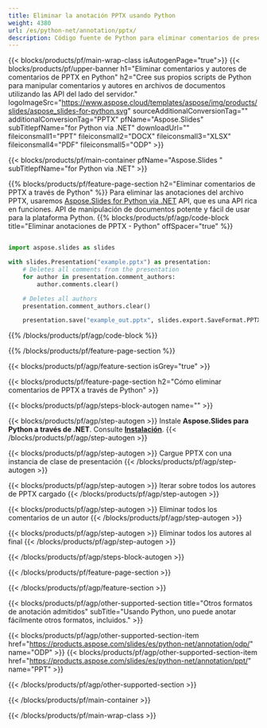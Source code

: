 ```yaml
---
title: Eliminar la anotación PPTX usando Python
weight: 4380
url: /es/python-net/annotation/pptx/ 
description: Código fuente de Python para eliminar comentarios de presentación PPTX
---
```


{{< blocks/products/pf/main-wrap-class isAutogenPage="true">}}
{{< blocks/products/pf/upper-banner h1="Eliminar comentarios y autores de comentarios de PPTX en Python" h2="Cree sus propios scripts de Python para manipular comentarios y autores en archivos de documentos utilizando las API del lado del servidor." logoImageSrc="https://www.aspose.cloud/templates/aspose/img/products/slides/aspose_slides-for-python.svg" sourceAdditionalConversionTag="" additionalConversionTag="PPTX" pfName="Aspose.Slides" subTitlepfName="for Python via .NET" downloadUrl="" fileiconsmall1="PPT" fileiconsmall2="DOCX" fileiconsmall3="XLSX" fileiconsmall4="PDF" fileiconsmall5="ODP" >}}

{{< blocks/products/pf/main-container pfName="Aspose.Slides " subTitlepfName="for Python via .NET" >}}

{{% blocks/products/pf/feature-page-section  h2="Eliminar comentarios de PPTX a través de Python" %}}
Para eliminar las anotaciones del archivo PPTX, usaremos [Aspose.Slides for Python via .NET](https://products.aspose.com/slides/es/python-net/) API, que es una API rica en funciones. API de manipulación de documentos potente y fácil de usar para la plataforma Python.
{{% blocks/products/pf/agp/code-block title="Eliminar anotaciones de PPTX - Python" offSpacer="true" %}}

```python

import aspose.slides as slides

with slides.Presentation("example.pptx") as presentation:
    # Deletes all comments from the presentation
    for author in presentation.comment_authors:
        author.comments.clear()

    # Deletes all authors
    presentation.comment_authors.clear()

    presentation.save("example_out.pptx", slides.export.SaveFormat.PPTX)
```
{{% /blocks/products/pf/agp/code-block %}}

{{% /blocks/products/pf/feature-page-section %}}

{{< blocks/products/pf/agp/feature-section isGrey="true" >}}

{{< blocks/products/pf/feature-page-section  h2="Cómo eliminar comentarios de PPTX a través de Python" >}}

{{< blocks/products/pf/agp/steps-block-autogen name="" >}}

{{< blocks/products/pf/agp/step-autogen >}}
Instale **Aspose.Slides para Python a través de .NET**. Consulte [**Instalación**](https://docs.aspose.com/slides/python-net/installation/).
{{< /blocks/products/pf/agp/step-autogen >}}

{{< blocks/products/pf/agp/step-autogen >}}
Cargue PPTX con una instancia de clase de presentación
{{< /blocks/products/pf/agp/step-autogen >}}

{{< blocks/products/pf/agp/step-autogen >}}
Iterar sobre todos los autores de PPTX cargado
{{< /blocks/products/pf/agp/step-autogen >}}

{{< blocks/products/pf/agp/step-autogen >}}
Eliminar todos los comentarios de un autor
{{< /blocks/products/pf/agp/step-autogen >}}

{{< blocks/products/pf/agp/step-autogen >}}
Eliminar todos los autores al final
{{< /blocks/products/pf/agp/step-autogen >}}

{{< /blocks/products/pf/agp/steps-block-autogen >}}

{{< /blocks/products/pf/feature-page-section >}}

{{< /blocks/products/pf/agp/feature-section >}}

{{< blocks/products/pf/agp/other-supported-section title="Otros formatos de anotación admitidos" subTitle="Usando Python, uno puede anotar fácilmente otros formatos, incluidos." >}}

{{< blocks/products/pf/agp/other-supported-section-item href="https://products.aspose.com/slides/es/python-net/annotation/odp/" name="ODP" >}}
{{< blocks/products/pf/agp/other-supported-section-item href="https://products.aspose.com/slides/es/python-net/annotation/ppt/" name="PPT" >}}

{{< /blocks/products/pf/agp/other-supported-section >}}

{{< /blocks/products/pf/main-container >}}
    
{{< /blocks/products/pf/main-wrap-class >}}